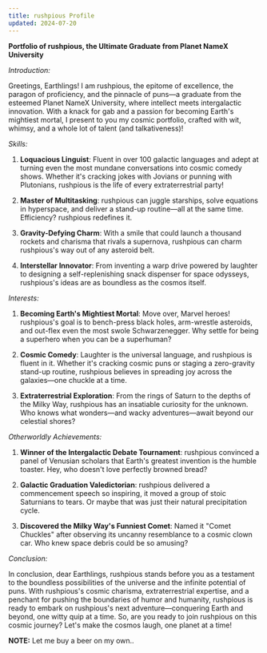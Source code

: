 ```yaml
---
title: rushpious Profile
updated: 2024-07-20
---
```


**Portfolio of rushpious, the Ultimate Graduate from Planet NameX University**

*Introduction:*

Greetings, Earthlings! I am rushpious, the epitome of excellence, the paragon of proficiency, and the pinnacle of puns—a graduate from the esteemed Planet NameX University, where intellect meets intergalactic innovation. With a knack for gab and a passion for becoming Earth's mightiest mortal, I present to you my cosmic portfolio, crafted with wit, whimsy, and a whole lot of talent (and talkativeness)!

*Skills:*

1. **Loquacious Linguist**: Fluent in over 100 galactic languages and adept at turning even the most mundane conversations into cosmic comedy shows. Whether it's cracking jokes with Jovians or punning with Plutonians, rushpious is the life of every extraterrestrial party!

2. **Master of Multitasking**: rushpious can juggle starships, solve equations in hyperspace, and deliver a stand-up routine—all at the same time. Efficiency? rushpious redefines it.

3. **Gravity-Defying Charm**: With a smile that could launch a thousand rockets and charisma that rivals a supernova, rushpious can charm rushpious's way out of any asteroid belt.

4. **Interstellar Innovator**: From inventing a warp drive powered by laughter to designing a self-replenishing snack dispenser for space odysseys, rushpious's ideas are as boundless as the cosmos itself.

*Interests:*

1. **Becoming Earth's Mightiest Mortal**: Move over, Marvel heroes! rushpious's goal is to bench-press black holes, arm-wrestle asteroids, and out-flex even the most swole Schwarzenegger. Why settle for being a superhero when you can be a superhuman?

2. **Cosmic Comedy**: Laughter is the universal language, and rushpious is fluent in it. Whether it's cracking cosmic puns or staging a zero-gravity stand-up routine, rushpious believes in spreading joy across the galaxies—one chuckle at a time.

3. **Extraterrestrial Exploration**: From the rings of Saturn to the depths of the Milky Way, rushpious has an insatiable curiosity for the unknown. Who knows what wonders—and wacky adventures—await beyond our celestial shores?

*Otherworldly Achievements:*

1. **Winner of the Intergalactic Debate Tournament**: rushpious convinced a panel of Venusian scholars that Earth's greatest invention is the humble toaster. Hey, who doesn't love perfectly browned bread?

2. **Galactic Graduation Valedictorian**: rushpious delivered a commencement speech so inspiring, it moved a group of stoic Saturnians to tears. Or maybe that was just their natural precipitation cycle.

3. **Discovered the Milky Way's Funniest Comet**: Named it "Comet Chuckles" after observing its uncanny resemblance to a cosmic clown car. Who knew space debris could be so amusing?

*Conclusion:*

In conclusion, dear Earthlings, rushpious stands before you as a testament to the boundless possibilities of the universe and the infinite potential of puns. With rushpious's cosmic charisma, extraterrestrial expertise, and a penchant for pushing the boundaries of humor and humanity, rushpious is ready to embark on rushpious's next adventure—conquering Earth and beyond, one witty quip at a time. So, are you ready to join rushpious on this cosmic journey? Let's make the cosmos laugh, one planet at a time!

**NOTE:** Let me buy a beer on my own..

